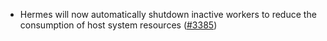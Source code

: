 - Hermes will now automatically shutdown inactive workers to reduce the consumption of host system resources
  ([#3385](https://github.com/informalsystems/hermes/issues/3385))
